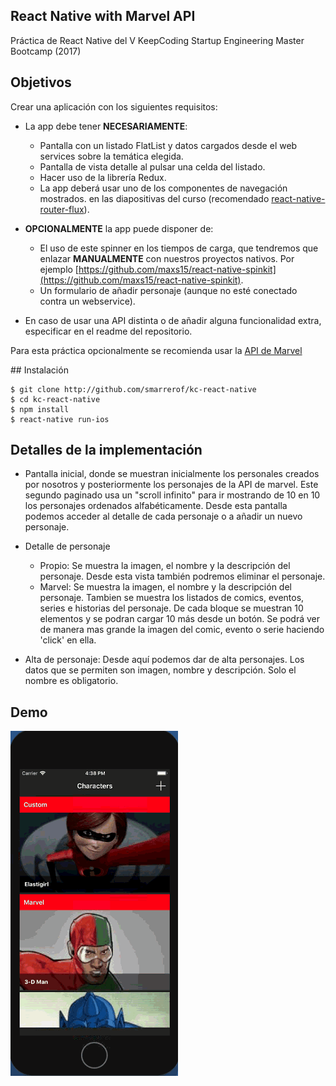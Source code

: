 ## React Native with Marvel API
Práctica de React Native del V KeepCoding Startup Engineering Master Bootcamp (2017)

## Objetivos
Crear una aplicación con los siguientes requisitos:

* La app debe tener **NECESARIAMENTE**:
	- Pantalla con un listado FlatList y datos cargados desde el web services sobre la temática elegida.
	- Pantalla de vista detalle al pulsar una celda del listado.
	- Hacer uso de la librería Redux.
	- La app deberá usar uno de los componentes de navegación mostrados.
en las diapositivas del curso (recomendado [react-native-router-flux](https://github.com/aksonov/react-native-router-flux)).

* **OPCIONALMENTE** la app puede disponer de:
	- El uso de este spinner en los tiempos de carga, que tendremos que
enlazar **MANUALMENTE** con nuestros proyectos nativos. Por ejemplo [https://github.com/maxs15/react-native-spinkit](https://github.com/maxs15/react-native-spinkit).
	- Un formulario de añadir personaje (aunque no esté conectado contra un webservice).

* En caso de usar una API distinta o de añadir alguna funcionalidad extra, especificar en el readme del repositorio.

Para esta práctica opcionalmente se recomienda usar la [API de Marvel](https://developer.marvel.com/docs)

## Instalación
```
$ git clone http://github.com/smarrerof/kc-react-native
$ cd kc-react-native
$ npm install
$ react-native run-ios
``` 

## Detalles de la implementación

- Pantalla inicial, donde se muestran inicialmente los personales creados por nosotros y posteriormente los personajes de la API de marvel. Este segundo paginado usa un "scroll infinito" para ir mostrando de 10 en 10 los personajes ordenados alfabéticamente. Desde esta pantalla podemos acceder al detalle de cada personaje o a añadir un nuevo personaje.

- Detalle de personaje
	* Propio: Se muestra la imagen, el nombre y la descripción del personaje. Desde esta vista también podremos eliminar el personaje.
	* Marvel: Se muestra la imagen, el nombre y la descripción del personaje. Tambien se muestra los listados de comics, eventos, series e historias del personaje. De cada bloque se muestran 10 elementos y se podran cargar 10 más desde un botón. Se podrá ver de manera mas grande la imagen del comic, evento o serie haciendo 'click' en ella.

- Alta de personaje: Desde aquí podemos dar de alta personajes. Los datos que se permiten son imagen, nombre y descripción. Solo el nombre es obligatorio.

## Demo
![React Marvel Demo](https://raw.githubusercontent.com/smarrerof/kc-react-native/master/images/react_marvel.gif)